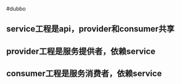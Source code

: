 #dubbo

## service工程是api，provider和consumer共享

## provider工程是服务提供者，依赖service

## consumer工程是服务消费者，依赖service
